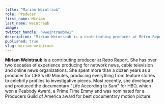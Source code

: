 ```yaml
---
title: "Miriam Weintraub"
role: Producer
first_name: Miriam
last_name: Weintraub
image:
twitter_handle: "@weintraubmw1"
description: "Miriam Weintraub is a contributing producer at Retro Report. She has over two decades of experience producing for network news, cable television and online news organizations. She spent more than a dozen years as a producer for CBS's 60 Minutes, producing everything from feature stories to celebrity profiles to investigative pieces. Most recently, she developed and produced the documentary *Life According to Sam* for HBO, which won a Peabody Award, a Prime Time Emmy and was nominated for a Producers Guild of America award for best documentary motion picture."
published: true
slug: miriam-weintraub
---
```


**Miriam Weintraub** is a contributing producer at Retro Report. She has over two decades of experience producing for network news, cable television and online news organizations. She spent more than a dozen years as a producer for CBS's 60 Minutes, producing everything from feature stories to celebrity profiles to investigative pieces. Most recently, she developed and produced the documentary "Life According to Sam" for HBO, which won a Peabody Award, a Prime Time Emmy and was nominated for a Producers Guild of America award for best documentary motion picture.

